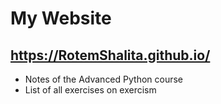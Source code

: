 # My Website
## https://RotemShalita.github.io/

* Notes of the Advanced Python course
* List of all exercises on exercism
